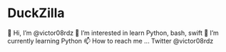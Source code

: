# DuckZilla
👋 Hi, I’m @victor08rdz
👀 I’m interested in learn Python, bash, swift
🌱 I’m currently learning Python
📫 How to reach me ... Twitter @victor08rdz
